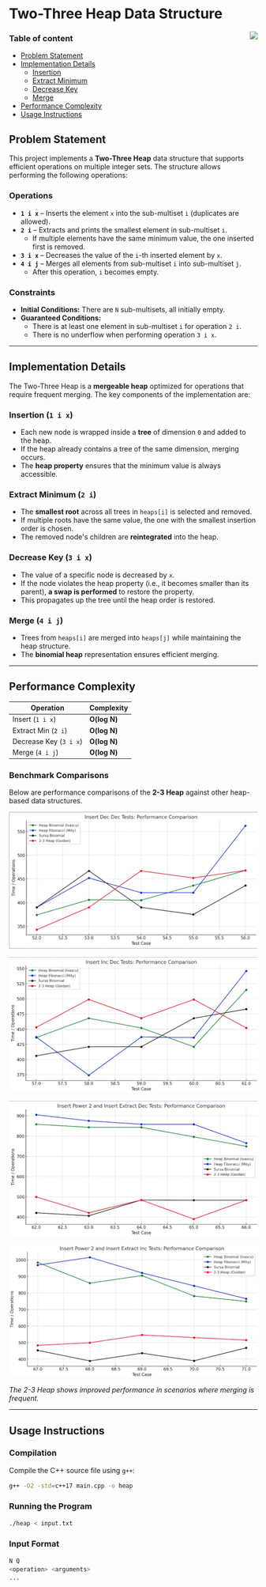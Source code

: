 # Two-Three Heap Data Structure

<img align="right" src="Resources/TwoThreeHeap.gif width=25%">

### **Table of content**
- [Problem Statement](#problem-statement)
- [Implementation Details](#implementation-details)
    - [Insertion](#insertion-1-i-x)
    - [Extract Minimum](#extract-minimum-2-i) 
    - [Decrease Key](#decrease-key-3-i-x)
    - [Merge](#merge-4-i-j)
- [Performance Complexity](#performance-complexity) 
- [Usage Instructions](#usage-instructions)

## Problem Statement

This project implements a **Two-Three Heap** data structure that supports efficient operations on multiple integer sets. The structure allows performing the following operations:

### Operations
- **`1 i x`** – Inserts the element `x` into the sub-multiset `i` (duplicates are allowed).
- **`2 i`** – Extracts and prints the smallest element in sub-multiset `i`.  
  - If multiple elements have the same minimum value, the one inserted first is removed.
- **`3 i x`** – Decreases the value of the `i`-th inserted element by `x`.
- **`4 i j`** – Merges all elements from sub-multiset `i` into sub-multiset `j`.  
  - After this operation, `i` becomes empty.

### Constraints
- **Initial Conditions:** There are `N` sub-multisets, all initially empty.
- **Guaranteed Conditions:**
  - There is at least one element in sub-multiset `i` for operation `2 i`.
  - There is no underflow when performing operation `3 i x`.

----------

## Implementation Details
The Two-Three Heap is a **mergeable heap** optimized for operations that require frequent merging. The key components of the implementation are:

### Insertion (`1 i x`)
- Each new node is wrapped inside a **tree** of dimension `0` and added to the heap.
- If the heap already contains a tree of the same dimension, merging occurs.
- The **heap property** ensures that the minimum value is always accessible.

### Extract Minimum (`2 i`)
- The **smallest root** across all trees in `heaps[i]` is selected and removed.
- If multiple roots have the same value, the one with the smallest insertion order is chosen.
- The removed node's children are **reintegrated** into the heap.

### Decrease Key (`3 i x`)
- The value of a specific node is decreased by `x`.
- If the node violates the heap property (i.e., it becomes smaller than its parent), **a swap is performed** to restore the property.
- This propagates up the tree until the heap order is restored.

### Merge (`4 i j`)
- Trees from `heaps[i]` are merged into `heaps[j]` while maintaining the heap structure.
- The **binomial heap** representation ensures efficient merging.

----------

## Performance Complexity
| Operation      | Complexity |
|---------------|------------|
| Insert (`1 i x`) | **O(log N)** |
| Extract Min (`2 i`) | **O(log N)** |
| Decrease Key (`3 i x`) | **O(log N)** |
| Merge (`4 i j`) | **O(log N)** |

### Benchmark Comparisons
Below are performance comparisons of the **2-3 Heap** against other heap-based data structures.

<p align="center">
  <img src="./Resources/Graph_1.jpg">
</p>

<p align="center">
  <img src="./Resources/Graph_2.jpg">
</p>

<p align="center">
  <img src="./Resources/Graph_3.jpg">
</p>

<p align="center">
  <img src="./Resources/Graph_4.jpg">
</p>

*The 2-3 Heap shows improved performance in scenarios where merging is frequent.*

----------

## Usage Instructions

### Compilation
Compile the C++ source file using `g++`:
```sh
g++ -O2 -std=c++17 main.cpp -o heap
```

### Running the Program
```sh
./heap < input.txt
```

### Input Format
```sh
N Q
<operation> <arguments>
...
```
